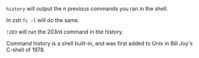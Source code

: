 `history` will output the n previous commands you ran in the shell.

In zsh `fc -l` will do the same.

`!203` will run the 203rd command in the history.

Command history is a shell built-in, and was first added to Unix in Bill Joy's C-shell of 1978.

